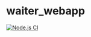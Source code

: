 # waiter_webapp
[![Node.js CI](https://github.com/lelly-99/waiter_webapp/actions/workflows/node.js.yml/badge.svg)](https://github.com/lelly-99/waiter_webapp/actions/workflows/node.js.yml)
